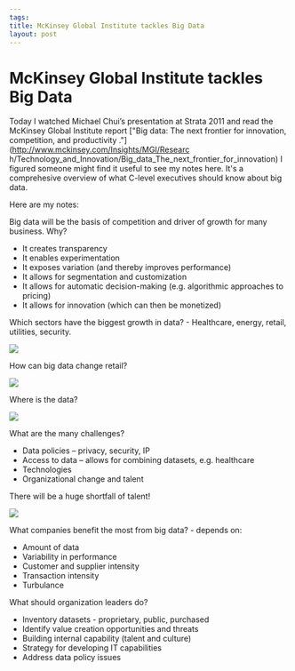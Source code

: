 ```yaml
--- 
tags: 
title: McKinsey Global Institute tackles Big Data
layout: post
---
```

# McKinsey Global Institute tackles Big Data

Today I watched Michael Chui’s presentation at Strata 2011 and read the
McKinsey Global Institute report ["Big data: The next frontier for innovation,
competition, and productivity ."](http://www.mckinsey.com/Insights/MGI/Researc
h/Technology_and_Innovation/Big_data_The_next_frontier_for_innovation) I
figured someone might find it useful to see my notes here. It's a comprehesive
overview of what C-level executives should know about big data.

Here are my notes:

Big data will be the basis of competition and driver of growth for many
business. Why?

* It creates transparency
* It enables experimentation
* It exposes variation (and thereby improves performance)
* It allows for segmentation and customization
* It allows for automatic decision-making (e.g. algorithmic approaches to pricing)
* It allows for innovation (which can then be monetized)

Which sectors have the biggest growth in data? - Healthcare, energy, retail,
utilities, security.

![](http://media.tumblr.com/tumblr_lwla8tScGC1r3oiuq.png)

How can big data change retail?

![](http://media.tumblr.com/tumblr_lwm0cxnNVY1r3oiuq.png)

Where is the data?

![](http://media.tumblr.com/tumblr_lwm0mx9ATz1r3oiuq.png)

What are the many challenges?

* Data policies – privacy, security, IP
* Access to data – allows for combining datasets, e.g. healthcare
* Technologies
* Organizational change and talent

There will be a huge shortfall of talent!

![](http://media.tumblr.com/tumblr_lwl90klnam1r3oiuq.png)

What companies benefit the most from big data? - depends on:

* Amount of data
* Variability in performance
* Customer and supplier intensity
* Transaction intensity
* Turbulance

What should organization leaders do?

* Inventory datasets - proprietary, public, purchased
* Identify value creation opportunities and threats
* Building internal capability (talent and culture)
* Strategy for developing IT capabilities
* Address data policy issues

